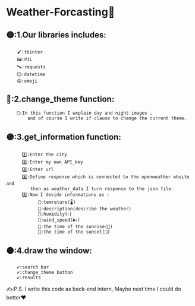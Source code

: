 # Weather-Forcasting🌈

## 🟡:1.Our libraries includes: 
        🖌️:tkinter  
        🖼️:PIL  
        🛰️:requests  
        ⏲️:datetime  
        😄:emoji

## 🔴:2.change_theme function:
        🚩:In this function I wxplain day and night images ,
            and of course I write if clause to change the current theme. 

## 🟣:3.get_information function:
          1️⃣:Enter the city
          2️⃣:Enter my own API_key
          3️⃣:Enter url
          4️⃣:Define response which is connected to the openweather wbsite and 
             then as weather_data I turn response to the json file. 
          5️⃣:Now I devide informations as :
                🔻:temreture(🌡️)
                🔻:description(describe the weather)
                🔻:humidity(💧)
                🔻:wind_speed(🌬️)
                🔻:the time of the sunrise(🌇)
                🔻:the time of the sunset(🌆)

## 🟠:4.draw the window:
        ✔️:search bar
        ✔️:change_theme button
        ✔️:results
     
✍️:P.S. I write this code as back-end intern, Maybe next time I could do better❤️
